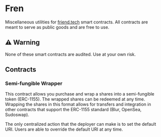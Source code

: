 # Fren

Miscellaneous utilities for [friend.tech](friend.tech) smart contracts. All contracts are meant to serve as 
public goods and are free to use.

## :warning: Warning

None of these smart contracts are audited. Use at your own risk.

## Contracts 

### Semi-fungible Wrapper

This contract allows you purchase and wrap a shares into a semi-fungible token (ERC-1155). 
The wrapped shares can be redeemed at any time. Wrapping the shares in this format 
allows for transfers and integration in other contracts that support the ERC-1155 standard 
(Blur, OpenSea, Sudoswap).

The only centralized action that the deployer can make is to set the default URI. Users are 
able to override the default URI at any time. 